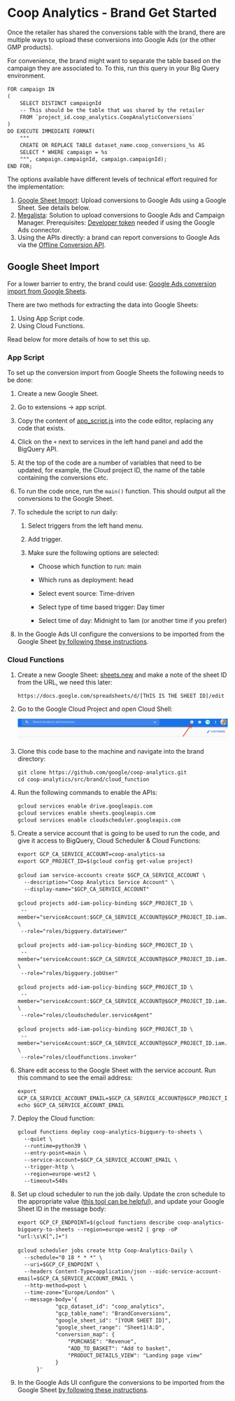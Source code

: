 # Coop Analytics - Brand Get Started

Once the retailer has shared the conversions table with the brand, there are
multiple ways to upload these conversions into Google Ads (or the other GMP
products).

For convenience, the brand might want to separate the table based on the
campaign they are associated to. To this, run this query in your Big Query
environment.

```
FOR campaign IN
(
    SELECT DISTINCT campaignId
    -- This should be the table that was shared by the retailer
    FROM `project_id.coop_analytics.CoopAnalyticConversions`
)
DO EXECUTE IMMEDIATE FORMAT(
    """
    CREATE OR REPLACE TABLE dataset_name.coop_conversions_%s AS
    SELECT * WHERE campaign = %s
    """, campaign.campaignId, campaign.campaignId);
END FOR;
```

The options available have different levels of technical effort required for the
implementation:

1.  [Google Sheet Import](#Google-Sheet-Import): Upload conversions to Google
    Ads using a Google Sheet. See details below.
2.  [Megalista](https://github.com/google/megalista): Solution to upload
    conversions to Google Ads and Campaign Manager. Prerequisites:
    [Developer token](https://developers.google.com/google-ads/api/docs/first-call/dev-token)
    needed if using the Google Ads connector.
3.  Using the APIs directly: a brand can report conversions to Google Ads via
    the
    [Offline Conversion API](https://developers.google.com/google-ads/api/docs/samples/upload-offline-conversion).

## Google Sheet Import

For a lower barrier to entry, the brand could use:
[Google Ads conversion import from Google Sheets](https://support.google.com/google-ads/answer/7014069?hl=en-GB).

There are two methods for extracting the data into Google Sheets:

1.  Using App Script code.
2.  Using Cloud Functions.

Read below for more details of how to set this up.

### App Script

To set up the conversion import from Google Sheets the following needs to be
done:

1.  Create a new Google Sheet.

1.  Go to extensions -> app script.

1.  Copy the content of [app_script.js](../src/brand/app_script/code.js) into
    the code editor, replacing any code that exists.

1.  Click on the `+` next to services in the left hand panel and add the
    BigQuery API.

1.  At the top of the code are a number of variables that need to be updated,
    for example, the Cloud project ID, the name of the table containing the
    conversions etc.

1.  To run the code once, run the `main()` function. This should output all the
    conversions to the Google Sheet.

1.  To schedule the script to run daily:

    1.  Select triggers from the left hand menu.

    1.  Add trigger.

    1.  Make sure the following options are selected:

        -   Choose which function to run: main

        -   Which runs as deployment: head

        -   Select event source: Time-driven

        -   Select type of time based trigger: Day timer

        -   Select time of day: Midnight to 1am (or another time if you prefer)

1.  In the Google Ads UI configure the conversions to be imported from the
    Google Sheet
    [by following these instructions](https://support.google.com/google-ads/answer/7014069?hl=en-GB).

### Cloud Functions

1.  Create a new Google Sheet: [sheets.new](http://sheets.new) and make a note
    of the sheet ID from the URL, we need this later:

    ```
    https://docs.google.com/spreadsheets/d/[THIS IS THE SHEET ID]/edit
    ```

1.  Go to the Google Cloud Project and open Cloud Shell:

    ![Cloud Shell Button](images/cloud_shell.png)

1.  Clone this code base to the machine and navigate into the brand directory:

    ```
    git clone https://github.com/google/coop-analytics.git
    cd coop-analytics/src/brand/cloud_function
    ```

1.  Run the following commands to enable the APIs:

    ```
    gcloud services enable drive.googleapis.com
    gcloud services enable sheets.googleapis.com
    gcloud services enable cloudscheduler.googleapis.com
    ```

1.  Create a service account that is going to be used to run the code, and give
    it access to BigQuery, Cloud Scheduler & Cloud Functions:

    ```
    export GCP_CA_SERVICE_ACCOUNT=coop-analytics-sa
    export GCP_PROJECT_ID=$(gcloud config get-value project)

    gcloud iam service-accounts create $GCP_CA_SERVICE_ACCOUNT \
      --description="Coop Analytics Service Account" \
      --display-name="$GCP_CA_SERVICE_ACCOUNT"

    gcloud projects add-iam-policy-binding $GCP_PROJECT_ID \
     --member="serviceAccount:$GCP_CA_SERVICE_ACCOUNT@$GCP_PROJECT_ID.iam.gserviceaccount.com" \
     --role="roles/bigquery.dataViewer"

    gcloud projects add-iam-policy-binding $GCP_PROJECT_ID \
     --member="serviceAccount:$GCP_CA_SERVICE_ACCOUNT@$GCP_PROJECT_ID.iam.gserviceaccount.com" \
     --role="roles/bigquery.jobUser"

    gcloud projects add-iam-policy-binding $GCP_PROJECT_ID \
     --member="serviceAccount:$GCP_CA_SERVICE_ACCOUNT@$GCP_PROJECT_ID.iam.gserviceaccount.com" \
     --role="roles/cloudscheduler.serviceAgent"

    gcloud projects add-iam-policy-binding $GCP_PROJECT_ID \
     --member="serviceAccount:$GCP_CA_SERVICE_ACCOUNT@$GCP_PROJECT_ID.iam.gserviceaccount.com" \
     --role="roles/cloudfunctions.invoker"
    ```

1.  Share edit access to the Google Sheet with the service account. Run this
    command to see the email address:

    ```
    export GCP_CA_SERVICE_ACCOUNT_EMAIL=$GCP_CA_SERVICE_ACCOUNT@$GCP_PROJECT_ID.iam.gserviceaccount.com
    echo $GCP_CA_SERVICE_ACCOUNT_EMAIL
    ```

1.  Deploy the Cloud function:

    ```
    gcloud functions deploy coop-analytics-bigquery-to-sheets \
      --quiet \
      --runtime=python39 \
      --entry-point=main \
      --service-account=$GCP_CA_SERVICE_ACCOUNT_EMAIL \
      --trigger-http \
      --region=europe-west2 \
      --timeout=540s
    ```

1.  Set up cloud scheduler to run the job daily. Update the cron schedule to the
    appropriate value ([this tool can be helpful](https://crontab.guru/)), and
    update your Google Sheet ID in the message body:

    ```
    export GCP_CF_ENDPOINT=$(gcloud functions describe coop-analytics-bigquery-to-sheets --region=europe-west2 | grep -oP "url:\s\K[^,]+")

    gcloud scheduler jobs create http Coop-Analytics-Daily \
      --schedule="0 18 * * *" \
      --uri=$GCP_CF_ENDPOINT \
      --headers Content-Type=application/json --oidc-service-account-email=$GCP_CA_SERVICE_ACCOUNT_EMAIL \
      --http-method=post \
      --time-zone="Europe/London" \
      --message-body='{
                "gcp_dataset_id": "coop_analytics",
                "gcp_table_name": "BrandConversions",
                "google_sheet_id": "[YOUR SHEET ID]",
                "google_sheet_range": "Sheet1!A:D",
                "conversion_map": {
                    "PURCHASE": "Revenue",
                    "ADD_TO_BASKET": "Add to basket",
                    "PRODUCT_DETAILS_VIEW": "Landing page view"
                }
          }'
    ```

1.  In the Google Ads UI configure the conversions to be imported from the
    Google Sheet
    [by following these instructions](https://support.google.com/google-ads/answer/7014069?hl=en-GB).
